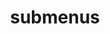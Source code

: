 ---
layout: page
title: submenus
nav: true
nav_order: 7
dropdown: true
children:
    - title: HTB-Machines
      permalink: /blog/category/htb-machines
    - title: divider
    - title: Essential Eight
      permalink: /blog/category/essential-eight/
---